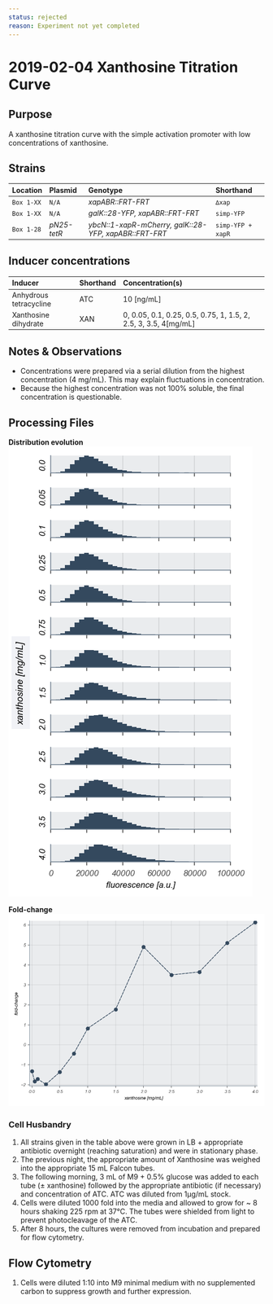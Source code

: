 ```yaml
---
status: rejected
reason: Experiment not yet completed
---
```


# 2019-02-04 Xanthosine Titration Curve

## Purpose 
A xanthosine titration curve with the simple activation promoter with low
concentrations of xanthosine. 
## Strains
| **Location** | **Plasmid** | **Genotype** | **Shorthand** |
|:--| :--| :--| :--| 
|`Box 1-XX`| `N/A`| *xapABR::FRT-FRT* | `∆xap`|
|`Box 1-XX`| `N/A`| *galK::28-YFP, xapABR::FRT-FRT* |`simp-YFP`|
|`Box 1-28`| *pN25-tetR*| *ybcN::1-xapR-mCherry, galK::28-YFP, xapABR::FRT-FRT*| `simp-YFP + xapR`|


## Inducer concentrations
| **Inducer** | **Shorthand**| **Concentration(s)** |
|:--|:--| :--|
| Anhydrous tetracycline| ATC|  10 \[ng/mL\]|
| Xanthosine dihydrate | XAN | 0, 0.05, 0.1, 0.25, 0.5, 0.75, 1, 1.5, 2, 2.5, 3, 3.5, 4\[mg/mL\]|

## Notes & Observations
* Concentrations were prepared via a serial dilution from the highest
  concentration (4 mg/mL).  This may explain fluctuations in concentration.
* Because the highest concentration was not 100% soluble, the final
  concentration is questionable. 
## Processing Files

**Distribution evolution**
![](output/distributions.png)

**Fold-change** 
![](./output/foldchange.png)

### Cell Husbandry
1. All strains given in the table above were grown in LB + appropriate
   antibiotic overnight (reaching saturation) and were in stationary phase. 
2. The previous night, the appropriate amount of Xanthosine was weighed into the
  appropriate 15 mL Falcon tubes.
3. The following morning, 3 mL of M9 + 0.5% glucose was added to each tube (±
   xanthosine) followed by the appropriate antibiotic (if necessary) and
   concentration of ATC. ATC was diluted from 1µg/mL stock. 
4. Cells were diluted 1000 fold into the media and allowed to grow for ~ 8 hours
   shaking 225 rpm at 37°C. The tubes were shielded from light to prevent
   photocleavage of the ATC. 
5. After 8 hours, the cultures were removed from incubation and prepared for
  flow cytometry.

## Flow Cytometry
1. Cells were diluted 1:10 into M9 minimal medium with no supplemented carbon to
  suppress growth and further expression. 


